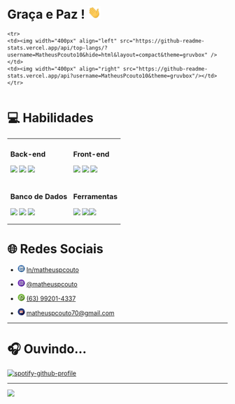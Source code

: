 # Graça e Paz ! <img src="https://github.com/MatheusPcouto10/MatheusPcouto10/blob/main/imagens-github-profile/Hi.gif" width="30px">
  
 <table align="center">
  <tr>
    
    <tr>
    <td><img width="400px" align="left" src="https://github-readme-stats.vercel.app/api/top-langs/?username=MatheusPcouto10&hide=html&layout=compact&theme=gruvbox" /></td>
    <td><img width="400px" align="right" src="https://github-readme-stats.vercel.app/api?username=MatheusPcouto10&theme=gruvbox"/></td>
    </tr> 
 </table>

# :computer: Habilidades

<table align="center">
    <tr>
    <td><h3>Back-end</h3>
<p>
  <img src="https://img.shields.io/badge/Python%20-%2314354C.svg?&style=for-the-badge&logo=python&logoColor=white"/>
  <img src="https://img.shields.io/badge/Java-%23ED8B00.svg?&style=for-the-badge&logo=java&logoColor=white"/>
  <img src="https://img.shields.io/badge/c%23%20-%23239120.svg?&style=for-the-badge&logo=c-sharp&logoColor=white"/>
</p>
      </td>
    <td><h3>Front-end</h3>
<p>
  <img src="https://img.shields.io/badge/HTML5%20-%23E34F26.svg?&style=for-the-badge&logo=html5&logoColor=white"/>
  <img src="https://img.shields.io/badge/CSS3%20-%231572B6.svg?&style=for-the-badge&logo=css3&logoColor=white"/>
  <img src="https://img.shields.io/badge/Bootstrap%20-%23563D7C.svg?&style=for-the-badge&logo=bootstrap&logoColor=white"/>
</p></td>
  </tr>
      <tr>
      <td><h3>Banco de Dados</h3>
<p>
  <img src="https://img.shields.io/badge/MySQL-%2300f.svg?&style=for-the-badge&logo=mysql&logoColor=white"/>
  <img src ="https://img.shields.io/badge/Postgres-%23316192.svg?&style=for-the-badge&logo=postgresql&logoColor=white"/>
  <img src="https://img.shields.io/badge/SQL%20Server-%2312100E.svg?logo=microsoft-sql-server&logoColor=red&style=for-the-badge"/>
        </p></td>
      <td><h3>Ferramentas</h3>
<p>
  <img src="https://img.shields.io/badge/git%20-%23F05033.svg?&style=for-the-badge&logo=git&logoColor=white"/>
  <img src="https://img.shields.io/badge/github%20-%23121011.svg?&style=for-the-badge&logo=github&logoColor=white"/><img src="https://img.shields.io/badge/adobe%20-%23FF0000.svg?&style=for-the-badge&logo=adobe&logoColor=white"/>
        </p></td>
    </tr> 
 </table>

# :globe_with_meridians: Redes Sociais

  - <a href="https://www.linkedin.com/in/matheuspcouto/"><img src="https://github.com/MatheusPcouto10/MatheusPcouto10/blob/main/imagens-github-profile/linkedin.png" width="16"></img></a> [In/matheuspcouto](https://www.linkedin.com/in/matheuspcouto/)
  
  - <a href="https://www.instagram.com/matheuspcouto/?hl=pt-br"><img src="https://github.com/MatheusPcouto10/MatheusPcouto10/blob/main/imagens-github-profile/instagram.png" width="16"></img></a> [@matheuspcouto](https://www.instagram.com/matheuspcouto/?hl=pt-br)
  
  - <a href="https://api.whatsapp.com/send?phone=5563992014337"><img src="https://github.com/MatheusPcouto10/MatheusPcouto10/blob/main/imagens-github-profile/whatsapp.png" width="16"></img></a> [(63) 99201-4337](https://api.whatsapp.com/send?phone=5563992014337)
  
  - <a href="https://mail.google.com/mail/u/0/#inbox?compose=GTvVlcRwRQCBCdgmVkcsctSHvzrRwtgGSmWvxrpShsmCfgtLJzwPxcDgqkcjVLlnSzKGbZXPnhVSF"><img src="https://github.com/MatheusPcouto10/MatheusPcouto10/blob/main/imagens-github-profile/gmail.png" width="16"></img></a> [matheuspcouto70@gmail.com](https://mail.google.com/mail/u/0/#inbox?compose=GTvVlcRwRQCBCdgmVkcsctSHvzrRwtgGSmWvxrpShsmCfgtLJzwPxcDgqkcjVLlnSzKGbZXPnhVSF)

---

# :headphones: Ouvindo...

[![spotify-github-profile](https://spotify-github-profile.vercel.app/api/view?uid=12164155915&cover_image=true&theme=novatorem)](https://spotify-github-profile.vercel.app/api/view?uid=12164155915&redirect=true)

---

![](https://komarev.com/ghpvc/?username=MatheusPcouto10&color=blue&style=flat)

